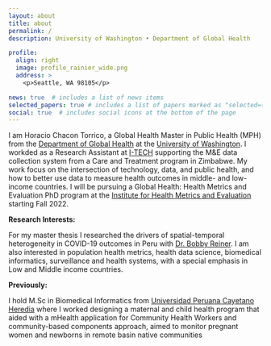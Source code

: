 ```yaml
---
layout: about
title: about
permalink: /
description: University of Washington • Department of Global Health

profile:
  align: right
  image: profile_rainier_wide.png
  address: >
    <p>Seattle, WA 98105</p>

news: true  # includes a list of news items
selected_papers: true # includes a list of papers marked as "selected={true}"
social: true  # includes social icons at the bottom of the page
---
```


I am Horacio Chacon Torrico, a Global Health Master in Public Health (MPH) from the [Department of Global Health](https://globalhealth.washington.edu) at the [University of Washington](https://www.washington.edu). I workded as a Research Assistant at [I-TECH](https://www.go2itech.org) supporting the M&E data collection system from a Care and Treatment program in Zimbabwe. My work focus on the intersection of technology, data, and public health, and how to better use data to measure health outcomes in middle- and low-income countries. I will be pursuing a Global Health: Health Metrics and Evaluation PhD program at the [Institute for Health Metrics and Evaluation](https://www.healthdata.org) starting Fall 2022.

**Research Interests:**

For my master thesis I researched the drivers of spatial-temporal heterogeneity in COVID-19 outcomes in Peru with [Dr. Bobby Reiner](https://www.healthdata.org/about/bobby-reiner). I am also interested in population health metrics, health data science, biomedical informatics, surveillance and health systems, with a special emphasis in Low and Middle income countries.

**Previously:**

I hold M.Sc in Biomedical Informatics from [Universidad Peruana Cayetano Heredia](www.catetano.edu.pe) where I worked designing a maternal and child health program that aided with a mHealth application for Community Health Workers and community-based components approach, aimed to monitor pregnant women and newborns in remote basin native communities 


